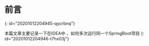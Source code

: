 # 前言
{: id="20201012204945-qycrbnq"}

本篇文章主要记录一下在IDEA中 ，如何多次运行同一个SpringBoot项目
{: id="20201012204946-t7hx03j"}
